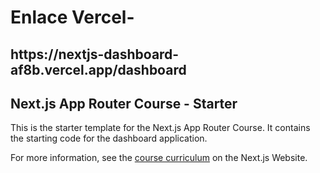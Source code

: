 <h1>Enlace Vercel-</h1>
<h2>https://nextjs-dashboard-af8b.vercel.app/dashboard</h2>


## Next.js App Router Course - Starter

This is the starter template for the Next.js App Router Course. It contains the starting code for the dashboard application.

For more information, see the [course curriculum](https://nextjs.org/learn) on the Next.js Website.
